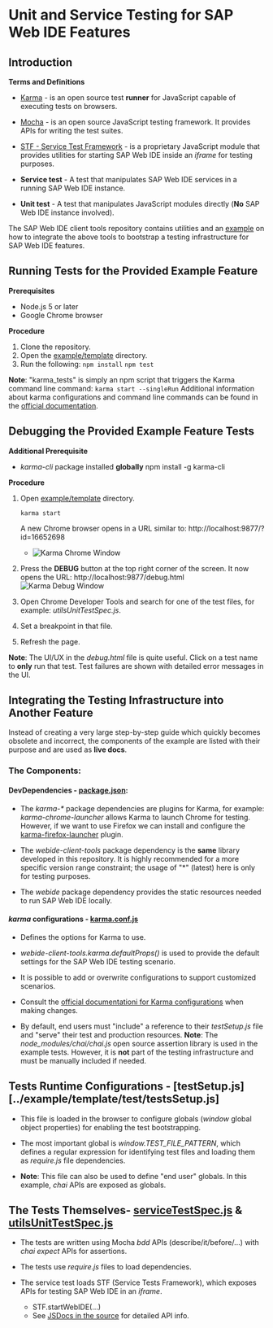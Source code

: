 # Unit and Service Testing for SAP Web IDE Features

## Introduction

**Terms and Definitions**
 * [Karma](http://karma-runner.github.io/1.0/index.html) - is an open source test **runner** for JavaScript capable of executing tests on browsers.
  
 * [Mocha](https://mochajs.org/) - is an open source JavaScript testing framework. It provides APIs for writing the test suites.
  
 * [STF - Service Test Framework](../resources/tests/serviceTestFramework.js) - is a proprietary JavaScript module that provides utilities for starting SAP Web IDE inside an _iframe_ for testing purposes.

 * **Service test** - A test that manipulates SAP Web IDE services in a running SAP Web IDE instance.

 * **Unit test** - A test that manipulates JavaScript modules directly (**No** SAP Web IDE instance involved).
  

The SAP Web IDE client tools repository contains utilities and an [example](../example/template) on how to integrate the above tools to bootstrap a testing infrastructure for SAP Web IDE features.


## Running Tests for the Provided Example Feature
  
**Prerequisites**
 * Node.js 5 or later
 * Google Chrome browser

**Procedure**
 1. Clone the repository.
 2. Open the [example/template](../example/template) directory.
 3. Run the following:
     ```npm install```
     ```npm test```
 
**Note**: "karma_tests" is simply an npm script that triggers the Karma command line command:
    ```karma start --singleRun```
    Additional information about karma configurations and command line commands can be found in the [official documentation](http://karma-runner.github.io/1.0/intro/configuration.html).

  
## Debugging the Provided Example Feature Tests

**Additional Prerequisite**
 * _karma-cli_ package installed **globally**
    npm install -g karma-cli
   
**Procedure**
1. Open [example/template](../example/template) directory.
 
    ```karma start```
    
    A new Chrome browser opens in a URL similar to: http://localhost:9877/?id=16652698
   - ![Karma Chrome Window](./imgs/karma_browser.png)
   
2. Press the **DEBUG** button at the top right corner of the screen.
    It now opens the URL: http://localhost:9877/debug.html
    ![Karma Debug Window](./imgs/karma_debug.png)
       
3. Open Chrome Developer Tools and search for one of the test files, for example: _utilsUnitTestSpec.js_. 
 
4. Set a breakpoint in that file.
 
5. Refresh the page.
 
**Note**: The UI/UX in the _debug.html_ file is quite useful. Click on a test name to **only** run that test. Test failures are shown with detailed error messages in the UI.
 

## Integrating the Testing Infrastructure into Another Feature
  
Instead of creating a very large step-by-step guide which quickly becomes obsolete and incorrect, the components of the example are listed with their purpose and are used as **live docs**.

### The Components:

#### DevDependencies - [package.json](../package.json):

  - The _karma-*_ package dependencies are plugins for Karma, for example: _karma-chrome-launcher_ 
    allows Karma to launch Chrome for testing. However, if we want to use Firefox we can install and configure
    the [karma-firefox-launcher](https://www.npmjs.com/package/karma-firefox-launcher) plugin.
    
  - The _webide-client-tools_ package dependency is the **same** library developed in this repository.
    It is highly recommended for a more specific version range constraint; the usage of "\*" (latest) here is only for testing purposes.
       
  - The _webide_ package dependency provides the static resources needed to run SAP Web IDE locally.
        
        
#### _karma_ configurations - [karma.conf.js](../example/template/karma.conf.js)        
 
  - Defines the options for Karma to use.
  
  - _webide-client-tools.karma.defaultProps()_ is used to provide the default settings for the SAP Web IDE testing scenario.
  
  - It is possible to add or overwrite configurations to support customized scenarios.
     
  - Consult the [official documentationi for Karma configurations](http://karma-runner.github.io/1.0/config/configuration-file.html)
    when making changes.
    
  - By default, end users must "include" a reference to their _testSetup.js_ file and "serve" their test and production resources.
    **Note**: The _node_modules/chai/chai.js_ open source assertion library is used in the example tests.
      However, it is **not** part of the testing infrastructure and must be manually included if needed.
      
      
## Tests Runtime Configurations - [testSetup.js][../example/template/test/testsSetup.js]
       
 - This file is loaded in the browser to configure globals (_window_ global object properties) for enabling the test bootstrapping.
 
 - The most important global is _window.TEST_FILE_PATTERN_, which defines a regular expression for identifying test files and loading them as _require.js_ file dependencies.
 
 - **Note**: This file can also be used to define "end user" globals. In this example, _chai_ APIs are exposed as globals.
          
         
## The Tests Themselves- [serviceTestSpec.js](../example/template/test/serviceTestSpec.js) & [utilsUnitTestSpec.js](../example/template/test/utilsUnitTestSpec.js)

  - The tests are written using Mocha _bdd_ APIs (describe/it/before/...) with _chai_ _expect_ APIs for assertions.
  
  - The tests use _require.js_ files to load dependencies.
  
  - The service test loads STF (Service Tests Framework), which exposes APIs for testing SAP Web IDE in an _iframe_.
    * STF.startWebIDE(...)
    * See [JSDocs in the source](../resources/tests/serviceTestFramework.js) for detailed API info. 
